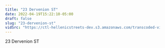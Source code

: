```yaml
---
title: "23 Dervenion ST"
date: 2022-04-19T15:22:10-05:00
draft: false
slug: "23-dervenion-st"
vidSrc: "https://ctl-hellenicstreets-dev.s3.amazonaws.com/transcoded-videos/23%20Dervenion%20ST.mp4"
---
```


23 Dervenion ST

